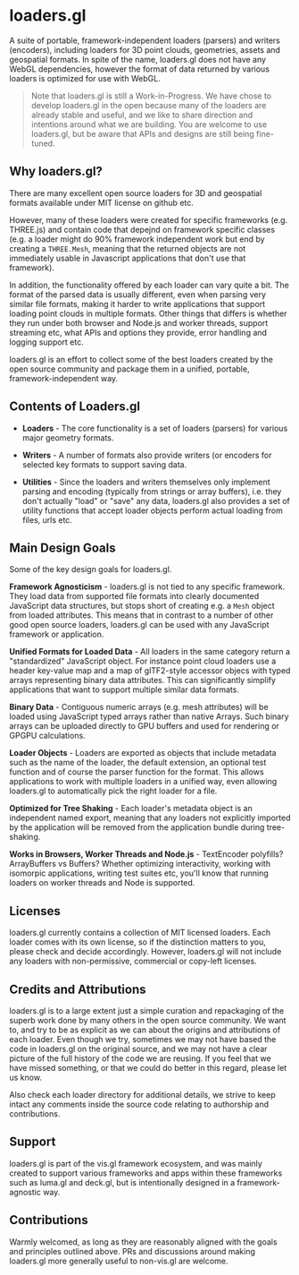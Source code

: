 # loaders.gl

A suite of portable, framework-independent loaders (parsers) and writers (encoders), including loaders for 3D point clouds, geometries, assets and geospatial formats. In spite of the name, loaders.gl does not have any WebGL dependencies, however the format of data returned by various loaders is optimized for use with WebGL.

> Note that loaders.gl is still a Work-in-Progress. We have chose to develop loaders.gl in the open because many of the loaders are already stable and useful, and we like to share direction and intentions around what we are building. You are welcome to use loaders.gl, but be aware that APIs and designs are still being fine-tuned.



## Why loaders.gl?

There are many excellent open source loaders for 3D and geospatial formats available under MIT license on github etc.

However, many of these loaders were created for specific frameworks (e.g. THREE.js) and contain code that depejnd on framework specific classes (e.g. a loader might do 90% framework independent work but end by creating a `THREE.Mesh`, meaning that the returned objects are not immediately usable in Javascript applications that don't use that framework).

In addition, the functionality offered by each loader can vary quite a bit. The format of the parsed data is usually different, even when parsing very similar file formats, making it harder to write applications that support loading point clouds in multiple formats. Other things that differs is whether they run under both browser and Node.js and worker threads, support streaming etc, what APIs and options they provide, error handling and logging support etc.

loaders.gl is an effort to collect some of the best loaders created by the open source community and package them in a unified, portable, framework-independent way.


## Contents of Loaders.gl

* **Loaders** - The core functionality is a set of loaders (parsers) for various major geometry formats.

* **Writers** - A number of formats also provide writers (or encoders for selected key formats to support saving data.

* **Utilities** - Since the loaders and writers themselves only implement parsing and encoding (typically from strings or array buffers), i.e. they don't actually "load" or "save" any data, loaders.gl also provides a set of utility functions that accept loader objects perform actual loading from files, urls etc.



## Main Design Goals

Some of the key design goals for loaders.gl.

**Framework Agnosticism** - loaders.gl is not tied to any specific framework. They load data from supported file formats into clearly documented JavaScript data structures, but stops short of creating e.g. a `Mesh` object from loaded attributes. This means that in contrast to a number of other good open source loaders, loaders.gl can be used with any JavaScript framework or application.

**Unified Formats for Loaded Data** - All loaders in the same category return a "standardized" JavaScript object. For instance point cloud loaders use a header key-value map and a map of glTF2-style accessor objecs with typed arrays representing binary data attributes. This can significantly simplify applications that want to support multiple similar data formats.

**Binary Data** - Contiguous numeric arrays (e.g. mesh attributes) will be loaded using JavaScript typed arrays rather than native Arrays. Such binary arrays can be uploaded directly to GPU buffers and used for rendering or GPGPU calculations.

**Loader Objects** - Loaders are exported as objects that include metadata such as the name of the loader, the default extension, an optional test function and of course the parser function for the format. This allows applications to work with multiple loaders in a unified way, even allowing loaders.gl to automatically pick the right loader for a file.

**Optimized for Tree Shaking** - Each loader's metadata object is an independent named export, meaning that any loaders not explicitly imported by the application will be removed from the application bundle during tree-shaking.

**Works in Browsers, Worker Threads and Node.js** - TextEncoder polyfills? ArrayBuffers vs Buffers? Whether optimizing interactivity, working with isomorpic applications, writing test suites etc, you'll know that running loaders on worker threads and Node is supported.


## Licenses

loaders.gl currently contains a collection of MIT licensed loaders. Each loader comes with its own license, so if the distinction matters to you, please check and decide accordingly. However, loaders.gl will not include any loaders with non-permissive, commercial or copy-left licenses.


## Credits and Attributions

loaders.gl is to a large extent just a simple curation and repackaging of the superb work done by many others in the open source community. We want to, and try to be as explicit as we can about the origins and attributions of each loader. Even though we try, sometimes we may not have based the code in loaders.gl on the original source, and we may not have a clear picture of the full history of the code we are reusing. If you feel that we have missed something, or that we could do better in this regard, please let us know.

Also check each loader directory for additional details, we strive to keep intact any comments inside the source code relating to authorship and contributions.


## Support

loaders.gl is part of the vis.gl framework ecosystem, and was mainly created to support various frameworks and apps within these frameworks such as luma.gl and deck.gl, but is intentionally designed in a framework-agnostic way.


## Contributions

Warmly welcomed, as long as they are reasonably aligned with the goals and principles outlined above. PRs and discussions around making loaders.gl more generally useful to non-vis.gl are welcome.
